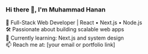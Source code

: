 ### Hi there 👋, I'm Muhammad Hanan

🚀 Full-Stack Web Developer | React • Next.js • Node.js  
🛠 Passionate about building scalable web apps  
🌱 Currently learning: Next.js and system design  
📫 Reach me at: [your email or portfolio link]

<!-- GitHub stats, visitor counter, or cool badges can be added here -->
